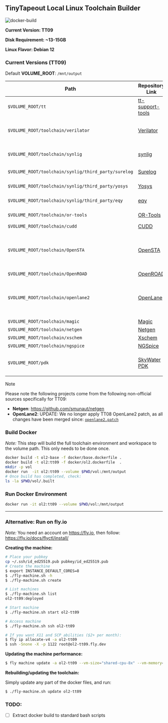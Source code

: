 ## TinyTapeout Local Linux Toolchain Builder

![docker-build](https://github.com/watbulb/tt-toolchain-build/actions/workflows/docker-image.yml/badge.svg)

**Current Version: TT09**

**Disk Requirement: ~13-15GB**

**Linux Flavor: Debian 12**

### Current Versions (TT09)

Default **VOLUME_ROOT**: `/mnt/output` 

| Path                                                      | Repository Link                                                | Tag                                        | Notes                                                                                               |
|-----------------------------------------------------------|----------------------------------------------------------------|--------------------------------------------|-----------------------------------------------------------------------------------------------------|
| `$VOLUME_ROOT/tt`                                         | [tt-support-tools](https://github.com/TinyTapeout/tt-support-tools) | `tt09`                          | TinyTapeout Project Tools                                                                           |
| `$VOLUME_ROOT/toolchain/verilator`                        | [Verilator](https://github.com/verilator/verilator)            | Latest as of tag date                      | (System)Verilog Elaboration and Simulation (+VPI)                                                   |
| `$VOLUME_ROOT/toolchain/synlig`                           | [synlig](https://github.com/chipsalliance/synlig)              | Latest as of tag date                      | ChipsAlliance SystemVerilog Support                                                                 |
| `$VOLUME_ROOT/toolchain/synlig/third_party/surelog`       | [Surelog](https://github.com/chipsalliance/Surelog)            | Latest as of tag date                      | Dependency of Synlig                                                                                |
| `$VOLUME_ROOT/toolchain/synlig/third_party/yosys`         | [Yosys](https://github.com/YosysHQ/yosys)                      | Latest as of tag date                      | Dependency of Synlig                                                                                |
| `$VOLUME_ROOT/toolchain/synlig/third_party/eqy`           | [eqy](https://github.com/YosysHQ/eqy)                          | Latest as of tag date                      | Dependency of Yosys                                                                                 |
| `$VOLUME_ROOT/toolchain/or-tools`                         | [OR-Tools](https://github.com/google/or-tools)                 | 9.11 (for Debian 12)                       | Dependency of OpenROAD                                                                              |
| `$VOLUME_ROOT/toolchain/cudd`                             | [CUDD](https://github.com/The-OpenROAD-Project/cudd)           | `3.0.0`                                    |                                                                                                     |
| `$VOLUME_ROOT/toolchain/OpenSTA`                          | [OpenSTA](https://github.com/The-OpenROAD-Project/OpenSTA)     | `cc9eb1f12a0d5030aebc1f1428e4300480e30b40` | Required workaround for OpenLane 2.1.8 ([OpenLane PR #544](https://github.com/efabless/openlane2/pull/544)) |
| `$VOLUME_ROOT/toolchain/OpenROAD`                         | [OpenROAD](https://github.com/The-OpenROAD-Project/OpenROAD)   | `b16bda7e82721d10566ff7e2b68f1ff0be9f9e38` |                                                                                                     |
| `$VOLUME_ROOT/toolchain/openlane2`                        | [OpenLane](https://github.com/efabless/openlane2)              | `2.1.8`                                    | Requires OpenSTA workaround for hierarchical designs ([PR #544](https://github.com/efabless/openlane2/pull/544)) |
| `$VOLUME_ROOT/toolchain/magic`                            | [Magic](https://github.com/RTimothyEdwards/magic)              | Latest as of tag date                      |                                                                                                     |
| `$VOLUME_ROOT/toolchain/netgen`                           | [Netgen](https://github.com/smunaut/netgen)                    | `fix-assign-implicit-lhs`                  |                                                                                                     |
| `$VOLUME_ROOT/toolchain/xschem`                           | [Xschem](https://github.com/StefanSchippers/xschem)            | `adb855db0b32870886c26ed346e4c2f12ccecc56` |                                                                                                     |
| `$VOLUME_ROOT/toolchain/ngspice`                          | [NGSpice](https://sourceforge.net/projects/ngspice/)           | `ngspice-43`                               | Uses KLU                                                                                            |
| `$VOLUME_ROOT/pdk`                                        | [SkyWater PDK](https://github.com/RTimothyEdwards/open_pdks)   | `bdc9412b3e468c102d01b7cf6337be06ec6e9c9a` | `PDK=sky130A` (waiting for skywater DRC update)                                                     |

>[!NOTE]
>Please note the following projects come from the following non-official sources specifically for TT09:
>- **Netgen**: https://github.com/smunaut/netgen
>- **OpenLane2**: UPDATE: We no longer apply TT08 OpenLane2 patch, as all changes have been merged since: [`openlane2.patch`](https://github.com/TinyTapeout/tinytapeout-08/blob/main/patches/openlane2.patch)

### Build Docker

_Note:_ This step will build the full toolchain environment and workspace to the volume path. This only needs to be done once.

```bash
docker build -t ol2-base -f docker/base.dockerfile .
docker build -t ol2:tt09 -f docker/ol2.dockerfile  .
mkdir -p vol
docker run  -it ol2:tt09 --volume $PWD/vol:/mnt/output
# Once build has completed, check:
ls -la $PWD/vol/.built
```

### Run Docker Environment

```bash
docker run -it ol2:tt09 --volume $PWD/vol:/mnt/output
```

---

### Alternative: Run on fly.io

_Note:_ You need an account on https://fly.io, then follow: https://fly.io/docs/flyctl/install/


**Creating the machine:**

```bash
# Place your pubkey
cp ~/.ssh/id_ed25519.pub pubkey/id_ed25519.pub 
# Create the machine
$ export INSTANCE_DEFAULT_CORES=8
$ ./fly-machine.sh -h
$ ./fly-machine.sh create

# List machines
$ ./fly-machine.sh list
ol2-tt09:deployed

# Start machine
$ ./fly-machine.sh start ol2-tt09

# Access machine
$ ./fly-machine.sh ssh ol2-tt09

# If you want X11 and SCP abilities ($2+ per month):
$ fly ip allocate-v4 -a ol2-tt09
$ ssh -Snone -X -p 1122 root@ol2-tt09.fly.dev
```

**Updating the machine performance:**

```bash
$ fly machine update -a ol2-tt09 --vm-size="shared-cpu-8x" --vm-memory=8192
```

**Rebuilding/updating the toolchain:**

Simply update any part of the docker files, and run:

```bash
$ ./fly-machine.sh update ol2-tt09
```

### TODO:

- [ ] Extract docker build to standard bash scripts
